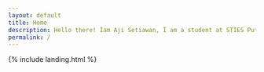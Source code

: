 ```yaml
---
layout: default
title: Home
description: Hello there! Iam Aji Setiawan, I am a student at STIES Putera Bangsa Tegal with a study focus in Islamic economics in the Sharia Business Management study program. I have interests and hobbies in the field of IT, graphic design and amateur programming. I also accept freelance work.
permalink: /
---
```


{% include landing.html %}
